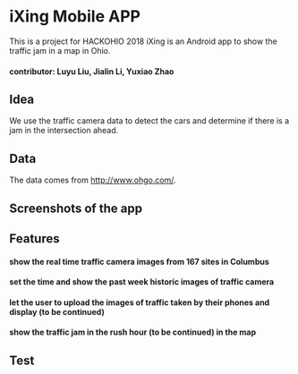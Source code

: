 # iXing Mobile APP
This is a project for HACKOHIO 2018
iXing is an Android app to show the traffic jam in a map in Ohio. 
#### contributor: Luyu Liu, Jialin Li, Yuxiao Zhao

## Idea
We use the traffic camera data to detect the cars and determine if there is a jam in the intersection ahead.

## Data
The data comes from http://www.ohgo.com/.

## Screenshots of the app

## Features
#### show the real time traffic camera images from 167 sites in Columbus
#### set the time and show the past week historic images of traffic camera
#### let the user to upload the images of traffic taken by their phones and display (to be continued)
#### show the traffic jam in the rush hour (to be continued) in the map

## Test
